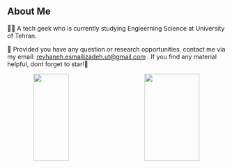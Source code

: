 ## About Me
👩‍💻 A tech geek who is currently studying Engieerning Science at University of Tehran.

📩 Provided you have any question or research opportunities, contact me via my email: reyhaneh.esmailizadeh.ut@gmail.com
. If you find any material helpful, dont forget to star!🌟
<div align="center">
<!--   <img width="33%" align="right" height="200" src="https://github-readme-stats.vercel.app/api?username=Reyhaneesmailizadeh&show_icons=true&theme=vision-friendly-dark"> -->
  <img width="40%" align="left" height="200" src="https://github-readme-stats.vercel.app/api/top-langs/?username=Reyhaneesmailizadeh&size_weight=0.0005&count_weight=0.3&layout=compact&theme=vision-friendly-dark">
  <img width="50%"  align = "right" height="200" src="https://github-readme-streak-stats.herokuapp.com/?user=Reyhaneesmailizadeh&count_private=true&theme=vision-friendly-dark">
</div>



<!--
**Reyhaneesmailizadeh/Reyhaneesmailizadeh** is a ✨ _special_ ✨ repository because its `README.md` (this file) appears on your GitHub profile.

Here are some ideas to get you started:

- 🔭 I’m currently working on ...
- 🌱 I’m currently learning ...
- 👯 I’m looking to collaborate on ...
- 🤔 I’m looking for help with ...
- 💬 Ask me about ...
- 📫 How to reach me: ...
- 😄 Pronouns: ...
- ⚡ Fun fact: ...
-->
